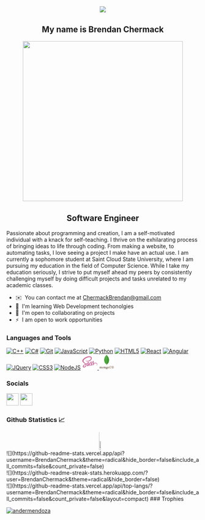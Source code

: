 <div align="center">
  <img src="https://readme-typing-svg.herokuapp.com/?lines=Welcome+to+my+GitHub+Profile!&center=true&width=360&height=30">
</div>
<h2 text-transform="bold" align="center" color="rgb(1, 222, 222)">My name is Brendan Chermack</h2>

<p align="center" letter-spacing="1.3px" line-height="25px">
<img src="https://media.tenor.com/5ry-200hErMAAAAd/hacker-hacker-man.gif" width="418" height="418" display="flex" align-items="center"/>

<h2 font-wieght="bold" align="center">Software Engineer</h2>


Passionate about programming and creation, I am a self-motivated individual with a knack for self-teaching. I thrive on the exhilarating process of bringing ideas to life through coding. From making a website, to automating tasks, I love seeing a project I make have an actual use. I am currently a sophomore student at Saint Cloud State University, where I am pursuing my education in the field of Computer Science. While I take my education seriously, I strive to put myself ahead my peers by consistently challenging myself by doing difficult projects and tasks unrelated to my academic classes.

* ✉️  You can contact me at [ChermackBrendan@gmail.com](mailto:ChermackBrendan@gmail.com)
* 🧠  I'm learning Web Development techonolgies
* 🤝  I'm open to collaborating on projects
* ⚡  I am open to work opportunities

### Languages and Tools


<p align="left" letter-spacing="1.3px" line-height="25px">
<a href="https://docs.microsoft.com/en-us/cpp/?view=msvc-170" target="_blank" rel="noreferrer"><img src="https://raw.githubusercontent.com/danielcranney/readme-generator/main/public/icons/skills/cplusplus-colored.svg" width="36" height="36" alt="C++" /></a>
<a href="https://docs.microsoft.com/en-us/dotnet/csharp/" target="_blank" rel="noreferrer"><img src="https://raw.githubusercontent.com/danielcranney/readme-generator/main/public/icons/skills/csharp-colored.svg" width="36" height="36" alt="C#" /></a>
<a href="https://git-scm.com/" target="_blank" rel="noreferrer"><img src="https://raw.githubusercontent.com/danielcranney/readme-generator/main/public/icons/skills/git-colored.svg" width="36" height="36" alt="Git" /></a>
<a href="https://developer.mozilla.org/en-US/docs/Web/JavaScript" target="_blank" rel="noreferrer"><img src="https://raw.githubusercontent.com/danielcranney/readme-generator/main/public/icons/skills/javascript-colored.svg" width="36" height="36" alt="JavaScript" /></a>
<a href="https://www.python.org/" target="_blank" rel="noreferrer"><img src="https://raw.githubusercontent.com/danielcranney/readme-generator/main/public/icons/skills/python-colored.svg" width="36" height="36" alt="Python" /></a>
<a href="https://developer.mozilla.org/en-US/docs/Glossary/HTML5" target="_blank" rel="noreferrer"><img src="https://raw.githubusercontent.com/danielcranney/readme-generator/main/public/icons/skills/html5-colored.svg" width="36" height="36" alt="HTML5" /></a>
<a href="https://reactjs.org/" target="_blank" rel="noreferrer"><img src="https://raw.githubusercontent.com/danielcranney/readme-generator/main/public/icons/skills/react-colored.svg" width="36" height="36" alt="React" /></a>
<a href="https://angular.io/" target="_blank" rel="noreferrer"><img src="https://upload.wikimedia.org/wikipedia/commons/thumb/c/cf/Angular_full_color_logo.svg/2048px-Angular_full_color_logo.svg.png" width="36" height="36" alt="Angular" /></a>
<a href="https://jquery.com/" target="_blank" rel="noreferrer"><img src="https://raw.githubusercontent.com/danielcranney/readme-generator/main/public/icons/skills/jquery-colored.svg" width="36" height="36" alt="JQuery" /></a>
<a href="https://www.w3.org/TR/CSS/#css" target="_blank" rel="noreferrer"><img src="https://raw.githubusercontent.com/danielcranney/readme-generator/main/public/icons/skills/css3-colored.svg" width="36" height="36" alt="CSS3" /></a>
<a href="https://nodejs.org/en/" target="_blank" rel="noreferrer"><img src="https://raw.githubusercontent.com/danielcranney/readme-generator/main/public/icons/skills/nodejs-colored.svg" width="36" height="36" alt="NodeJS" /></a>
<a href="https://sass-lang.com" target="_blank" rel="noreferrer"> <img src="https://raw.githubusercontent.com/devicons/devicon/master/icons/sass/sass-original.svg" alt="sass" width="40" height="40" /> </a>
<a href="https://www.mongodb.com/" target="_blank" rel="noreferrer"> <img src="https://raw.githubusercontent.com/devicons/devicon/master/icons/mongodb/mongodb-original-wordmark.svg" alt="mongodb" width="40" height="40"/> </a>
</p>



### Socials
<p align="left"> <a href="https://www.github.com/BrendanChermack" target="_blank" rel="noreferrer"><img src="https://raw.githubusercontent.com/danielcranney/readme-generator/main/public/icons/socials/github.svg" width="32" height="32" /></a> <a href="https://www.linkedin.com/in/BrendanChermack" target="_blank" rel="noreferrer"><img src="https://raw.githubusercontent.com/danielcranney/readme-generator/main/public/icons/socials/linkedin.svg" width="32" height="32" /></a></p>
  
### Github Statistics 📈

<a href="https://github.com/BrendanChermack" align="left"></a>
<div style="display:grid;align-items:center;justify-content:center">

  <img style="height:100%;width:49%;max-width: 10%; align-items:center;" src="https://github-readme-stats.vercel.app/api/top-langs/?username=BrendanChermack&layout=compact&theme=gotham&langs_count=8"/>
  <img style="height:100%;width:49%;max-width: 100%; align-top: true;" src="https://github-readme-stats.vercel.app/api?username=BrendanChermack&theme=gotham&count_private=true&show_icons=true&include_all_commits=true"/>
  
</div>
![](https://github-readme-stats.vercel.app/api?username=BrendanChermack&theme=radical&hide_border=false&include_all_commits=false&count_private=false)<br/>
![](https://github-readme-streak-stats.herokuapp.com/?user=BrendanChermack&theme=radical&hide_border=false)<br/>
![](https://github-readme-stats.vercel.app/api/top-langs/?username=BrendanChermack&theme=radical&hide_border=false&include_all_commits=false&count_private=false&layout=compact)
### Trophies
<p align="left"> <a href="https://github.com/ryo-ma/github-profile-trophy"><img src="https://github-profile-trophy.vercel.app/?username=andermendoza&theme=dracula&column=7" alt="andermendoza" /></a> </p>
